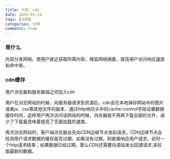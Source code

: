 ```yaml
---
title: 计网：cdn
Date: 2020-05-14
tags: [计网]
categories: 计网
comments: true
---
```



### 是什么
内容分发网络。使用户就近获取所需内容，降低网络拥塞，提高用户访问响应速度和命中率。
### cdn缓存

用户浏览器和服务器端之间加入cdn

用户在浏览网站的时候，向服务器请求到资源后，cdn会在本地保存网站中的图片或者js、css等其他文件的副本，通过http响应头中的cache-control字段设置数据缓存时间，这样用户再次访问该网站的时候，浏览器就不用再下载全部的文件，减少了下载量意味着提高了页面加载的速度。

再次浏览网站时，客户端浏览器会先向CDN边缘节点发起请求，CDN边缘节点会检测用户请求数据的缓存是否过期，如果没有过期，则直接响应用户请求，此时一个http请求结束；如果数据已经过期，那么CDN还需要向源站发出回源请求,来拉取最新的数据。